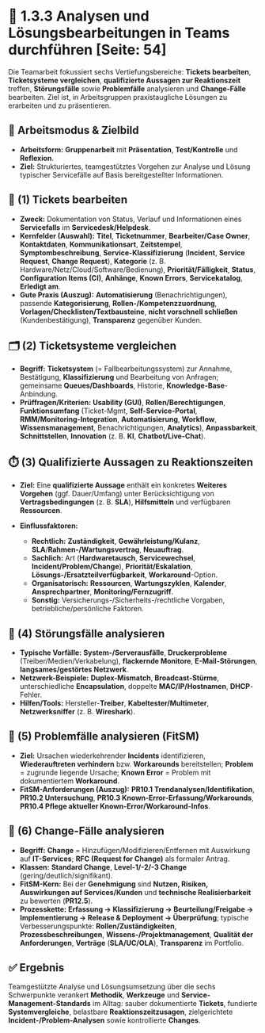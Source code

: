 # 🤝 1.3.3 Analysen und Lösungsbearbeitungen in Teams durchführen [Seite: 54]

Die Teamarbeit fokussiert sechs Vertiefungsbereiche: **Tickets bearbeiten**, **Ticketsysteme vergleichen**, **qualifizierte Aussagen zur Reaktionszeit** treffen, **Störungsfälle** sowie **Problemfälle** analysieren und **Change-Fälle** bearbeiten. Ziel ist, in Arbeitsgruppen praxistaugliche Lösungen zu erarbeiten und zu präsentieren. 

## 🧭 Arbeitsmodus & Zielbild

* **Arbeitsform:** **Gruppenarbeit** mit **Präsentation**, **Test/Kontrolle** und **Reflexion**.
* **Ziel:** Strukturiertes, teamgestütztes Vorgehen zur Analyse und Lösung typischer Servicefälle auf Basis bereitgestellter Informationen. 

## 🎫 (1) Tickets bearbeiten

* **Zweck:** Dokumentation von Status, Verlauf und Informationen eines **Servicefalls** im **Servicedesk/Helpdesk**. 
* **Kernfelder (Auswahl):** **Titel**, **Ticketnummer**, **Bearbeiter/Case Owner**, **Kontaktdaten**, **Kommunikationsart**, **Zeitstempel**, **Symptombeschreibung**, **Service-Klassifizierung** (**Incident**, **Service Request**, **Change Request**), **Kategorie** (z. B. Hardware/Netz/Cloud/Software/Bedienung), **Priorität/Fälligkeit**, **Status**, **Configuration Items (CI)**, **Anhänge**, **Known Errors**, **Servicekatalog**, **Erledigt am**. 
* **Gute Praxis (Auszug):** **Automatisierung** (Benachrichtigungen), passende **Kategorisierung**, **Rollen-/Kompetenzzuordnung**, **Vorlagen/Checklisten/Textbausteine**, **nicht vorschnell schließen** (Kundenbestätigung), **Transparenz** gegenüber Kunden. 

## 🗂️ (2) Ticketsysteme vergleichen

* **Begriff:** **Ticketsystem** (= Fallbearbeitungssystem) zur Annahme, Bestätigung, **Klassifizierung** und Bearbeitung von Anfragen; gemeinsame **Queues/Dashboards**, Historie, **Knowledge-Base**-Anbindung. 
* **Prüffragen/Kriterien:** **Usability (GUI)**, **Rollen/Berechtigungen**, **Funktionsumfang** (Ticket-Mgmt, **Self-Service-Portal**, **RMM/Monitoring-Integration**, **Automatisierung**, **Workflow**, **Wissensmanagement**, Benachrichtigungen, **Analytics**), **Anpassbarkeit**, **Schnittstellen**, **Innovation** (z. B. **KI**, **Chatbot/Live-Chat**). 

## ⏱️ (3) Qualifizierte Aussagen zu Reaktionszeiten

* **Ziel:** Eine **qualifizierte Aussage** enthält ein konkretes **Weiteres Vorgehen** (ggf. Dauer/Umfang) unter Berücksichtigung von **Vertragsbedingungen** (z. B. **SLA**), **Hilfsmitteln** und verfügbaren **Ressourcen**. 
* **Einflussfaktoren:**

  * **Rechtlich:** **Zuständigkeit**, **Gewährleistung/Kulanz**, **SLA**/**Rahmen-/Wartungsvertrag**, **Neuauftrag**.
  * **Sachlich:** Art (**Hardwaretausch**, **Servicewechsel**, **Incident/Problem/Change**), **Priorität/Eskalation**, **Lösungs-/Ersatzteilverfügbarkeit**, **Workaround**-Option.
  * **Organisatorisch:** **Ressourcen**, **Wartungszyklen**, **Kalender**, **Ansprechpartner**, **Monitoring/Fernzugriff**.
  * **Sonstig:** Versicherungs-/Sicherheits-/rechtliche Vorgaben, betriebliche/persönliche Faktoren. 

## 🚨 (4) Störungsfälle analysieren

* **Typische Vorfälle:** **System-/Serverausfälle**, **Druckerprobleme** (Treiber/Medien/Verkabelung), **flackernde Monitore**, **E-Mail-Störungen**, **langsames/gestörtes Netzwerk**.
* **Netzwerk-Beispiele:** **Duplex-Mismatch**, **Broadcast-Stürme**, unterschiedliche **Encapsulation**, doppelte **MAC/IP/Hostnamen**, **DHCP**-Fehler.
* **Hilfen/Tools:** Hersteller-**Treiber**, **Kabeltester/Multimeter**, **Netzwerksniffer** (z. B. **Wireshark**).

## 🧩 (5) Problemfälle analysieren (FitSM)

* **Ziel:** Ursachen wiederkehrender **Incidents** identifizieren, **Wiederauftreten verhindern** bzw. **Workarounds** bereitstellen; **Problem** = zugrunde liegende Ursache; **Known Error** = Problem mit dokumentiertem **Workaround**. 
* **FitSM-Anforderungen (Auszug):** **PR10.1** **Trendanalysen/Identifikation**, **PR10.2 Untersuchung**, **PR10.3 Known-Error-Erfassung/Workarounds**, **PR10.4 Pflege aktueller Known-Error/Workaround-Infos**. 

## 🔄 (6) Change-Fälle analysieren

* **Begriff:** **Change** = Hinzufügen/Modifizieren/Entfernen mit Auswirkung auf **IT-Services**; **RFC (Request for Change)** als formaler Antrag.
* **Klassen:** **Standard Change**, **Level-1/-2/-3 Change** (gering/deutlich/signifikant).
* **FitSM-Kern:** Bei der **Genehmigung** sind **Nutzen, Risiken, Auswirkungen auf Services/Kunden** und **technische Realisierbarkeit** zu bewerten (**PR12.5**).
* **Prozesskette:** **Erfassung → Klassifizierung → Beurteilung/Freigabe → Implementierung → Release & Deployment → Überprüfung**; typische Verbesserungspunkte: **Rollen/Zuständigkeiten**, **Prozessbeschreibungen**, **Wissens-/Projektmanagement**, **Qualität der Anforderungen**, **Verträge** (**SLA/UC/OLA**), **Transparenz** im Portfolio.

## ✅ Ergebnis

Teamgestützte Analyse und Lösungsumsetzung über die sechs Schwerpunkte verankert **Methodik**, **Werkzeuge** und **Service-Management-Standards** im Alltag: sauber dokumentierte **Tickets**, fundierte **Systemvergleiche**, belastbare **Reaktionszeitzusagen**, zielgerichtete **Incident-/Problem-Analysen** sowie kontrollierte **Changes**. 
